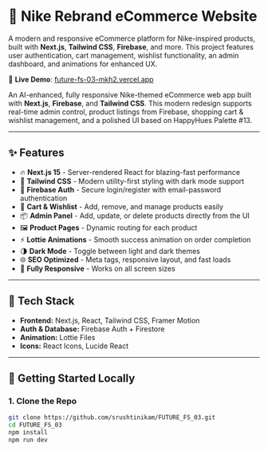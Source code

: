 # 🏀 Nike Rebrand eCommerce Website

A modern and responsive eCommerce platform for Nike-inspired products, built with **Next.js**, **Tailwind CSS**, **Firebase**, and more. This project features user authentication, cart management, wishlist functionality, an admin dashboard, and animations for enhanced UX.

🚀 **Live Demo**: [future-fs-03-mkh2.vercel.app](https://future-fs-03-mkh2.vercel.app/)


An AI-enhanced, fully responsive Nike-themed eCommerce web app built with **Next.js**, **Firebase**, and **Tailwind CSS**. This modern redesign supports real-time admin control, product listings from Firebase, shopping cart & wishlist management, and a polished UI based on HappyHues Palette #13.

---

## ✨ Features

- 🔥 **Next.js 15** - Server-rendered React for blazing-fast performance
- 🎨 **Tailwind CSS** - Modern utility-first styling with dark mode support
- 🔐 **Firebase Auth** - Secure login/register with email-password authentication
- 🛒 **Cart & Wishlist** - Add, remove, and manage products easily
- 📦 **Admin Panel** - Add, update, or delete products directly from the UI
- 🖼️ **Product Pages** - Dynamic routing for each product
- ⚡ **Lottie Animations** - Smooth success animation on order completion
- 🌗 **Dark Mode** - Toggle between light and dark themes
- 🌐 **SEO Optimized** - Meta tags, responsive layout, and fast loads
- 📱 **Fully Responsive** - Works on all screen sizes

---

## 🧩 Tech Stack

- **Frontend:** Next.js, React, Tailwind CSS, Framer Motion
- **Auth & Database:** Firebase Auth + Firestore
- **Animation:** Lottie Files
- **Icons:** React Icons, Lucide React

---

## 🚀 Getting Started Locally

### 1. Clone the Repo

```bash
git clone https://github.com/srushtinikam/FUTURE_FS_03.git
cd FUTURE_FS_03
npm install
npm run dev
